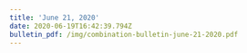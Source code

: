 ```yaml
---
title: 'June 21, 2020'
date: 2020-06-19T16:42:39.794Z
bulletin_pdf: /img/combination-bulletin-june-21-2020.pdf
---
```



